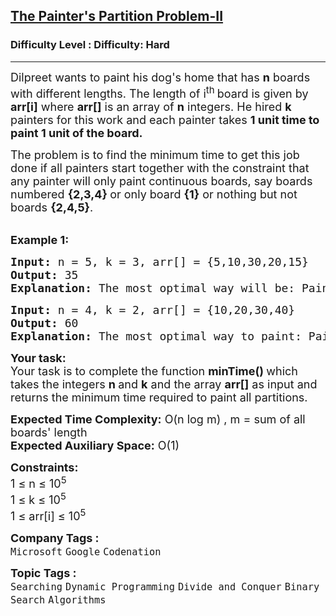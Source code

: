 <h2><a href="https://www.geeksforgeeks.org/problems/the-painters-partition-problem1535/1?page=16&sortBy=submissions">The Painter's Partition Problem-II</a></h2><h3>Difficulty Level : Difficulty: Hard</h3><hr><div class="problems_problem_content__Xm_eO"><p><span style="font-size: 18px;">Dilpreet wants to paint&nbsp;his dog's home that has&nbsp;<strong>n</strong> boards with&nbsp;different lengths. The length of i<sup>th&nbsp;</sup>board is given by <strong>arr[i]</strong> where <strong>arr[]</strong> is an array of <strong>n</strong> integers. He hired <strong>k</strong> painters for this work and each painter takes <strong>1 unit time to paint 1 unit of the board.&nbsp;</strong></span></p>
<p><span style="font-size: 18px;">The problem is to find the minimum time to get this job done if all painters start together with the constraint&nbsp;that any painter will only paint continuous boards, say boards numbered <strong>{2,3,4} </strong>or only board <strong>{1}</strong> or nothing but not boards <strong>{2,4,5}</strong>.</span></p>
<p><br><span style="font-size: 18px;"><strong>Example 1:</strong></span></p>
<pre><span style="font-size: 18px;"><strong>Input: </strong>n = 5, k = 3, arr[] = {5,10,30,20,15}
<strong>Output:</strong> 35
<strong>Explanation: </strong>The most optimal way will be: </span><span style="font-size: 18px;">Painter 1 allocation : {5,10}, Painter 2 allocation : {30}, Painter 3 allocation : {20,15}, Job will be done when all painters finish i.e. at time = max(5+10, 30, 20+15) = 35</span></pre>
<pre><span style="font-size: 18px;"><strong>Input: </strong>n = 4, k = 2, arr[] = {10,20,30,40}
<strong>Output: </strong>60
<strong>Explanation: </strong>The most optimal way to paint: Painter 1 allocation : {10,20,30}, Painter 2 allocation : {40}, Job will be complete at time = 60</span></pre>
<p><span style="font-size: 18px;"><strong>Your task:</strong><br>Your task is to complete the function <strong>minTime() </strong>which takes the integers&nbsp;<strong>n </strong>and&nbsp;<strong>k</strong>&nbsp;and the array&nbsp;<strong>arr[]</strong>&nbsp;as input and returns the minimum time required to paint all partitions.</span></p>
<p><span style="font-size: 18px;"><strong>Expected Time Complexity:</strong> O(n log m) , m = sum of all boards' length<br><strong>Expected Auxiliary Space:</strong> O(1)</span></p>
<p><span style="font-size: 18px;"><strong>Constraints:</strong><br>1 ≤ n ≤ 10<sup>5</sup><br>1 ≤ k ≤ 10<sup>5</sup><br>1 ≤ arr[i] ≤ 10<sup>5</sup></span></p></div><p><span style=font-size:18px><strong>Company Tags : </strong><br><code>Microsoft</code>&nbsp;<code>Google</code>&nbsp;<code>Codenation</code>&nbsp;<br><p><span style=font-size:18px><strong>Topic Tags : </strong><br><code>Searching</code>&nbsp;<code>Dynamic Programming</code>&nbsp;<code>Divide and Conquer</code>&nbsp;<code>Binary Search</code>&nbsp;<code>Algorithms</code>&nbsp;